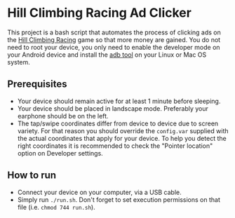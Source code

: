 # Hill Climbing Racing Ad Clicker
This project is a bash script that automates the process of clicking ads on the [Hill Climbing Racing](https://play.google.com/store/apps/details?id=com.fingersoft.hillclimb) game so that more money are gained. You do not need to root your device, you only need to enable the developer mode on your Android device and install the [adb tool](http://developer.android.com/tools/help/adb.html) on your Linux or Mac OS system.

## Prerequisites
 - Your device should remain active for at least 1 minute before sleeping.
 - Your device should be placed in landscape mode. Preferably your earphone should be on the left.
 - The tap/swipe coordinates differ from device to device due to screen variety. For that reason you should override the `config.var` supplied with the actual coordinates that apply for your device. To help you detect the right coordinates it is recommended to check the "Pointer location" option on Developer settings.

## How to run
 - Connect your device on your computer, via a USB cable.
 - Simply run `./run.sh`. Don't forget to set execution permissions on that file (i.e. `chmod 744 run.sh`).
